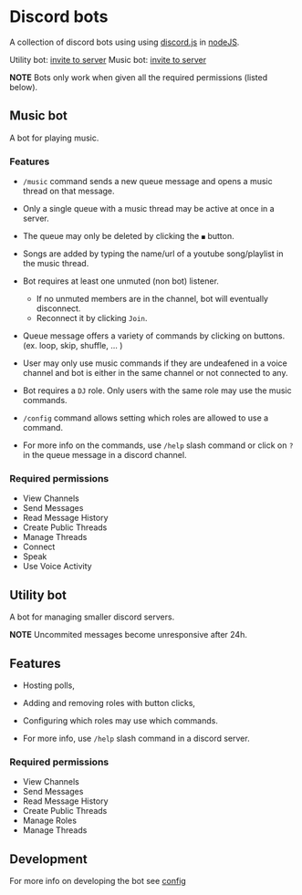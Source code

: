 # Discord bots

A collection of discord bots using using [discord.js](https://discord.js.org/#/) in [nodeJS](https://nodejs.org/en/about/).

Utility bot: [invite to server](https://discord.com/api/oauth2/authorize?client_id=763366736586080257&permissions=326685953024&scope=applications.commands%20bot)
Music bot: [invite to server](https://discord.com/api/oauth2/authorize?client_id=806226473069314048&permissions=326454283264&scope=bot%20applications.commands)

**NOTE** Bots only work when given all the required permissions (listed below).

## Music bot

A bot for playing music.

### Features

-   `/music` command sends a new queue message and opens a music thread on that message.

-   Only a single queue with a music thread may be active at once in a server.

-   The queue may only be deleted by clicking the `◼` button.

-   Songs are added by typing the name/url of a youtube song/playlist in the music thread.

-   Bot requires at least one unmuted (non bot) listener.

    -   If no unmuted members are in the channel, bot will eventually disconnect.
    -   Reconnect it by clicking `Join`.

-   Queue message offers a variety of commands by clicking on buttons. (ex. loop, skip, shuffle, ... )

-   User may only use music commands if they are undeafened in a voice channel and bot is either in the same channel or not connected to any.

-   Bot requires a `DJ` role. Only users with the same role may use the music commands.

-   `/config` command allows setting which roles are allowed to use a command.

-   For more info on the commands, use `/help` slash command or click on `?` in the queue message in a discord channel.

### Required permissions

-   View Channels
-   Send Messages
-   Read Message History
-   Create Public Threads
-   Manage Threads
-   Connect
-   Speak
-   Use Voice Activity

## Utility bot

A bot for managing smaller discord servers.

**NOTE** Uncommited messages become unresponsive after 24h.

## Features

-   Hosting polls,
-   Adding and removing roles with button clicks,
-   Configuring which roles may use which commands.

-   For more info, use `/help` slash command in a discord server.

### Required permissions

-   View Channels
-   Send Messages
-   Read Message History
-   Create Public Threads
-   Manage Roles
-   Manage Threads

## Development

For more info on developing the bot see [config](docs/CONFIG.md)
